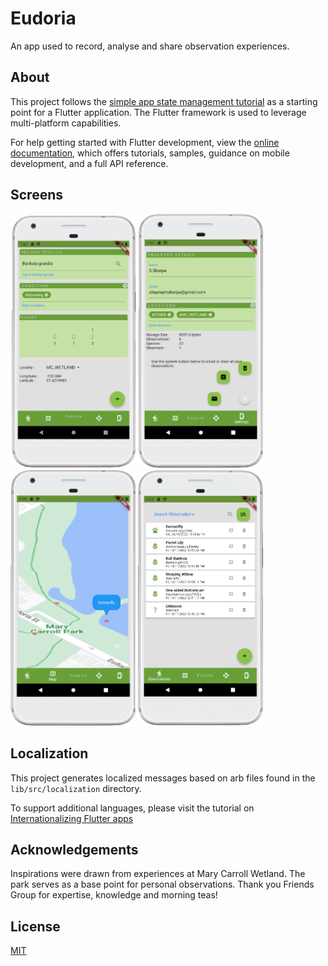 # Eudoria

An app used to record, analyse and share observation experiences.

## About

This project follows the
[simple app state management
tutorial](https://flutter.dev/docs/development/data-and-backend/state-mgmt/simple) as a starting 
point for a Flutter application. The Flutter framework is used to leverage multi-platform
capabilities.

For help getting started with Flutter development, view the
[online documentation](https://flutter.dev/docs), which offers tutorials,
samples, guidance on mobile development, and a full API reference.

## Screens

<img src="assets/example/image1.png" alt="drawing" width="200"/>
<img src="assets/example/image2.png" alt="drawing" width="200"/>
<img src="assets/example/image3.png" alt="drawing" width="200"/>
<img src="assets/example/image4.png" alt="drawing" width="200"/>

## Localization

This project generates localized messages based on arb files found in
the `lib/src/localization` directory.

To support additional languages, please visit the tutorial on
[Internationalizing Flutter
apps](https://flutter.dev/docs/development/accessibility-and-localization/internationalization)

## Acknowledgements

Inspirations were drawn from experiences at Mary Carroll Wetland. The park serves as a base point
for personal observations. Thank you Friends Group for expertise, knowledge and morning teas!

## License

[MIT](https://choosealicense.com/licenses/mit/)
